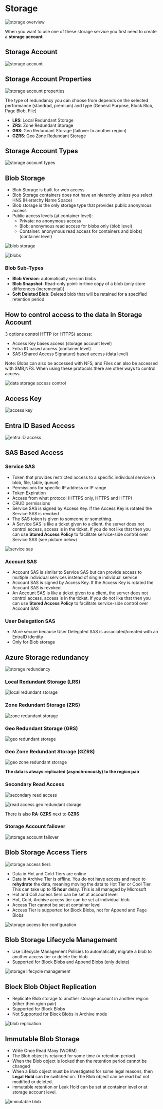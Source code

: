 # Storage

![storage overview](storage-overview.png)

When you want to use one of these storage service you first need to create a **storage account**

## Storage Account

![storage account](storage-account.png)

## Storage Account Properties

![storage account properties](storage-account-properties.png)

The type of redundancy you can choose from depends on the selected performance (standrad, premium) and type (General Purpose, Block Blob, Page Blob, File)

- **LRS**: Local Redundant Storage
- **ZRS**: Zone Redundant Storage
- **GRS**: Geo Redundant Storage (failover to another region)
- **GZRS**: Geo Zone Redundant Storage

## Storage Account Types

![storage account types](storage-account-types.png)

## Blob Storage

- Blob Storage is built for web access
- Blob Storage containers does not have an hierarchy unless you select HNS (Hierarchy Name Space)
- Blob storage is the only storage type that provides public anonymous access
- Public access levels (at container level):
  - Private: no anonymous access
  - Blob: anonymous read access for blobs only (blob level)
  - Container: anonymous read access for containers and blobs) (container level)

![blob storage](blob-storage.png)

![blobs](blobs.png)

### Blob Sub-Types

- **Blob Version**: automatically version blobs
- **Blob Snapshot**: Read-only point-in-time copy of a blob (only store differences (incremental))
- **Soft Deleted Blob**: Deleted blob that will be retained for a specified retention period

## How to control access to the data in Storage Account

3 options control HTTP (or HTTPS) access:

- Access Key bases access (storage account level)
- Entra ID based access (container level)
- SAS (Shared Access Signature) based access (data level)

Note: Blobs can also be accessed with NFS, and Files can also be accessed with SMB,NFS. When using these protocols there are other ways to control access.

![data storage access control](data-storage-access-control.png)

## Access Key

![access key](access-key.png)

## Entra ID Based Access

![entra ID access](entraid-access.png)

## SAS Based Access

### Service SAS

- Token that provides restricted access to a specific individual service (a blob, file, table, queue)
- Permissions for specific IP address or IP range
- Token Expiration
- Access from what protocol (HTTPS only, HTTPS and HTTP)
- CRUD permissions
- Service SAS is signed by Access Key. If the Access Key is rotated the Service SAS is revoked
- The SAS token is given to someone or something.
- A Service SAS is like a ticket given to a client, the server does not control access, access is in the ticket. If you do not like that then you can use **Stored Access Policy** to facilitate service-side control over Service SAS (see picture below)

![service sas](service-sas.png)

### Account SAS

- Account SAS is similar to Service SAS but can provide access to multiple individual services instead of single individual service
- Account SAS is signed by Access Key. If the Access Key is rotated the Account SAS is revoked
- An Account SAS is like a ticket given to a client, the server does not control access, access is in the ticket. If you do not like that then you can use **Stored Access Policy** to facilitate service-side control over Account SAS

### User Delegation SAS

- More secure because User Delegated SAS is associated/created with an EntraID identity
- Only for Blob storage

## Azure Storage redundancy

![storage redundancy](storage-redundancy.png)

### Local Redundant Storage (LRS)

![local redundant storage](lrs.png)

### Zone Redundant Storage (ZRS)

![zone redundant storage](zrs.png)

### Geo Redundant Storage (GRS)

![geo redundant storage](grs.png)

### Geo Zone Redundant Storage (GZRS)

![geo zone redundant storage](gzrs.png)

**The data is always replicated (asynchronously) to the region pair**

### Secondary Read Access

![secondary read access](secondary-read-access.png)

![read access geo redundant storage](ra-grs.png)

There is also **RA-GZRS** next to **GZRS**

### Storage Account failover

![storage account failover](storage-account-failover.png)

## Blob Storage Access Tiers

![storage access tiers](storage-access-tiers.png)

- Data in Hot and Cold Tiers are online
- Data in Archive Tier is offline. You do not have access and need to **rehydrate** the data, meaning moving the data to Hot Tier or Cool Tier. This can take up to **15 hour** delay. This is all managed by Microsoft
- Hot and Coll access tiers can be set at account level
- Hot, Cold, Archive access tier can be set at individual blob
- Access Tier cannot be set at container level
- Access Tier is supported for Block Blobs, not for Append and Page Blobs

![storage access tier configuration](storage-access-tier-config.png)

## Blob Storage Lifecycle Management

- Use Lifecycle Management Policies to automatically migrate a blob to another access tier or delete the blob
- Supported for Block Blobs and Append Blobs (only delete)

![storage lifecycle management](storage-lifecycle-management.png)

## Block Blob Object Replication

- Replicate Blob storage to another storage account in another region (other then rgion pair)
- Supported for Block Blobs
- Not Supported for Block Blobs in Archive mode

![blob replication](blob-replication.png)

## Immutable Blob Storage

- Write Once Read Many (WORM)
- The Blob object is retained for some time (= retention period)
- When the Blob object is locked then the retention period cannot be changed
- When a Blob object must be investigated for some legal reasons, then **Legal Hold** can be switched on. The Blob object can be read but not modified or deleted.
- Immutable retention or Leak Hold can be set at container level or at storage account level.

![immutable blob](immutable-blob.png)
